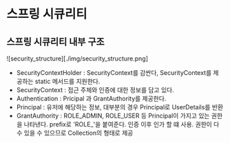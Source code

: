# 스프링 시큐리티

## 스프링 시큐리티 내부 구조
![security_structure][./img/security_structure.png]
- SecurityContextHolder : SecurityContext를 감싼다, SecurityContext를 제공하는 static 메서드를 지원한다.
- SecurityContext : 접근 주체와 인증에 대한 정보를 담고 있다.
- Authentication : Pricipal 과 GrantAuthority를 제공한다.
- Principal : 유저에 해당하는 정보, 대부분의 경우 Principal로 UserDetails를 반환
- GrantAuthority : ROLE_ADMIN, ROLE_USER 등 Principal이 가지고 있는 권한을 나타낸다. prefix로 'ROLE_'을 붙여준다. 인증 이후 인가 할 떄 사용. 권한이 다수 있을 수 있으므로 Collection의 형태로 제공